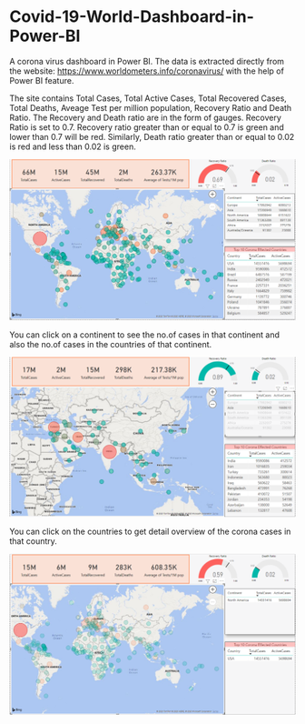 # Covid-19-World-Dashboard-in-Power-BI
A corona virus dashboard in Power BI. The data is extracted directly from the website: https://www.worldometers.info/coronavirus/ with the help of Power BI feature.

The site contains Total Cases, Total Active Cases, Total Recovered Cases, Total Deaths, Aveage Test per million population, Recovery Ratio and Death Ratio. The Recovery and Death ratio are in the form of gauges. Recovery Ratio is set to 0.7. Recovery ratio greater than or equal to 0.7 is green and lower than 0.7 will be red. Similarly, Death ratio greater than or equal to 0.02 is red and less than 0.02 is green.


![](Images/image1.PNG)

You can click on a continent to see the no.of cases in that continent and also the no.of cases in the countries of that continent.

![](Images/image2.PNG)

You can click on the countries to get detail overview of the corona cases in that country.

![](Images/image3.PNG)
